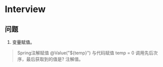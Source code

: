 # Interview

## 问题
1. 变量赋值。
> Spring注解赋值 @Value("${temp}") 与代码赋值 temp = 0 调用先后次序，最后获取到的值是? 注解值。





